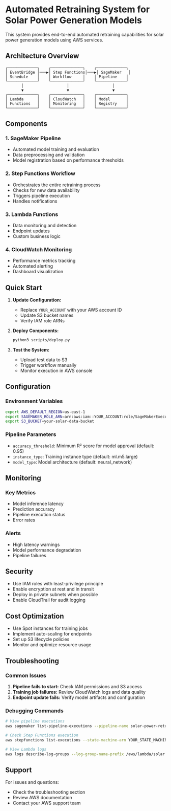 # Automated Retraining System for Solar Power Generation Models

This system provides end-to-end automated retraining capabilities for solar power generation models using AWS services.

## Architecture Overview

```
┌─────────────┐    ┌──────────────┐    ┌─────────────┐
│ EventBridge │───▶│ Step Functions│───▶│ SageMaker   │
│ Schedule    │    │ Workflow     │    │ Pipeline    │
└─────────────┘    └──────────────┘    └─────────────┘
       │                   │                   │
       ▼                   ▼                   ▼
┌─────────────┐    ┌──────────────┐    ┌─────────────┐
│ Lambda      │    │ CloudWatch   │    │ Model       │
│ Functions   │    │ Monitoring   │    │ Registry    │
└─────────────┘    └──────────────┘    └─────────────┘
```

## Components

### 1. SageMaker Pipeline
- Automated model training and evaluation
- Data preprocessing and validation
- Model registration based on performance thresholds

### 2. Step Functions Workflow
- Orchestrates the entire retraining process
- Checks for new data availability
- Triggers pipeline execution
- Handles notifications

### 3. Lambda Functions
- Data monitoring and detection
- Endpoint updates
- Custom business logic

### 4. CloudWatch Monitoring
- Performance metrics tracking
- Automated alerting
- Dashboard visualization

## Quick Start

1. **Update Configuration:**
   - Replace `YOUR_ACCOUNT` with your AWS account ID
   - Update S3 bucket names
   - Verify IAM role ARNs

2. **Deploy Components:**
   ```bash
   python3 scripts/deploy.py
   ```

3. **Test the System:**
   - Upload test data to S3
   - Trigger workflow manually
   - Monitor execution in AWS console

## Configuration

### Environment Variables
```bash
export AWS_DEFAULT_REGION=us-east-1
export SAGEMAKER_ROLE_ARN=arn:aws:iam::YOUR_ACCOUNT:role/SageMakerExecutionRole
export S3_BUCKET=your-solar-data-bucket
```

### Pipeline Parameters
- `accuracy_threshold`: Minimum R² score for model approval (default: 0.95)
- `instance_type`: Training instance type (default: ml.m5.large)
- `model_type`: Model architecture (default: neural_network)

## Monitoring

### Key Metrics
- Model inference latency
- Prediction accuracy
- Pipeline execution status
- Error rates

### Alerts
- High latency warnings
- Model performance degradation
- Pipeline failures

## Security

- Use IAM roles with least-privilege principle
- Enable encryption at rest and in transit
- Deploy in private subnets when possible
- Enable CloudTrail for audit logging

## Cost Optimization

- Use Spot instances for training jobs
- Implement auto-scaling for endpoints
- Set up S3 lifecycle policies
- Monitor and optimize resource usage

## Troubleshooting

### Common Issues
1. **Pipeline fails to start:** Check IAM permissions and S3 access
2. **Training job failures:** Review CloudWatch logs and data quality
3. **Endpoint update fails:** Verify model artifacts and configuration

### Debugging Commands
```bash
# View pipeline executions
aws sagemaker list-pipeline-executions --pipeline-name solar-power-retraining-pipeline

# Check Step Functions execution
aws stepfunctions list-executions --state-machine-arn YOUR_STATE_MACHINE_ARN

# View Lambda logs
aws logs describe-log-groups --log-group-name-prefix /aws/lambda/solar
```

## Support

For issues and questions:
- Check the troubleshooting section
- Review AWS documentation
- Contact your AWS support team
